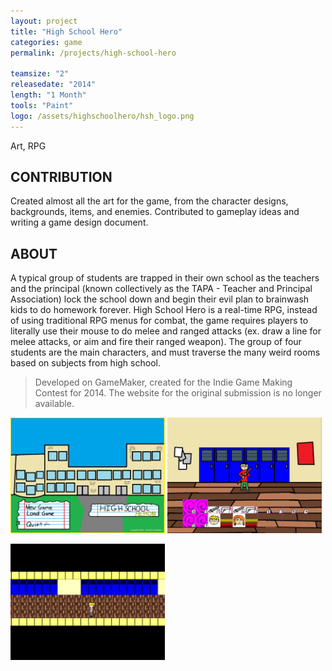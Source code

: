 ```yaml
---
layout: project
title: "High School Hero"
categories: game
permalink: /projects/high-school-hero

teamsize: "2"
releasedate: "2014"
length: "1 Month"
tools: "Paint"
logo: /assets/highschoolhero/hsh_logo.png
---
```

Art, RPG

CONTRIBUTION 
-----
Created almost all the art for the game, from the character designs, backgrounds, items, and enemies. Contributed to gameplay ideas and writing a game design document.

ABOUT
-----	
A typical group of students are trapped in their own school as the teachers and the principal (known collectively as the TAPA - Teacher and Principal Association) lock the school down and begin their evil plan to brainwash kids to do homework forever. High School Hero is a real-time RPG, instead of using traditional RPG menus for combat, the game requires players to literally use their mouse to do melee and ranged attacks (ex. draw a line for melee attacks, or aim and fire their ranged weapon). The group of four students are the main characters, and must traverse the many weird rooms based on subjects from high school. 

> Developed on GameMaker, created for the Indie Game Making Contest for 2014. The website for the original submission is no longer available.

<p>
  <img src="/assets/highschoolhero/screenshot1.png" alt="screenshot1" width="49%"/>
  <img src="/assets/highschoolhero/screenshot2.png" alt="screenshot2" width="49%"/>
</p>
<p>
  <img src="/assets/highschoolhero/screenshot3.png" alt="screenshot3" width="49%"/>
</p>